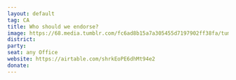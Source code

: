 ```yaml
---
layout: default
tag: CA
title: Who should we endorse?
image: https://68.media.tumblr.com/fc6ad8b15a7a305455d7197902ff38fa/tumblr_ncvq44Li2Y1s90wi8o1_500.gif
district: 
party: 
seat: any Office
website: https://airtable.com/shrkEoPE6dhMt94e2
donate: 
---
```

